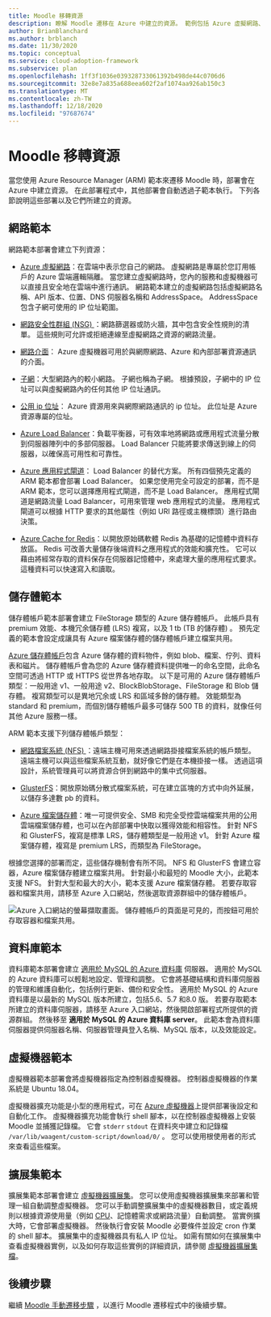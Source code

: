 ```yaml
---
title: Moodle 移轉資源
description: 瞭解 Moodle 遷移在 Azure 中建立的資源。 範例包括 Azure 虛擬網路、網路安全性群組和子網。
author: BrianBlanchard
ms.author: brblanch
ms.date: 11/30/2020
ms.topic: conceptual
ms.service: cloud-adoption-framework
ms.subservice: plan
ms.openlocfilehash: 1ff3f1036e039328733061392b498de44c0706d6
ms.sourcegitcommit: 32e8e7a835a688eea602f2af1074aa926ab150c3
ms.translationtype: MT
ms.contentlocale: zh-TW
ms.lasthandoff: 12/18/2020
ms.locfileid: "97687674"
---
```

# <a name="moodle-migration-resources"></a>Moodle 移轉資源

當您使用 Azure Resource Manager (ARM) 範本來遷移 Moodle 時，部署會在 Azure 中建立資源。 在此部署程式中，其他部署會自動透過子範本執行。 下列各節說明這些部署以及它們所建立的資源。

## <a name="network-template"></a>網路範本

網路範本部署會建立下列資源：

- [Azure 虛擬網路](/azure/virtual-network/virtual-networks-overview)：在雲端中表示您自己的網路。 虛擬網路是專屬於您訂用帳戶的 Azure 雲端邏輯隔離。 當您建立虛擬網路時，您內的服務和虛擬機器可以直接且安全地在雲端中進行通訊。 網路範本建立的虛擬網路包括虛擬網路名稱、API 版本、位置、DNS 伺服器名稱和 AddressSpace。 AddressSpace 包含子網可使用的 IP 位址範圍。

- [網路安全性群組 (NSG) ](/azure/virtual-network/network-security-groups-overview)：網路篩選器或防火牆，其中包含安全性規則的清單。 這些規則可允許或拒絕連線至虛擬網路之資源的網路流量。

- [網路介面](/azure/virtual-network/virtual-network-network-interface)： Azure 虛擬機器可用於與網際網路、Azure 和內部部署資源通訊的介面。

- [子網](/azure/virtual-network/virtual-network-manage-subnet)：大型網路內的較小網路。 子網也稱為子網。 根據預設，子網中的 IP 位址可以與虛擬網路內的任何其他 IP 位址通訊。

- [公用 ip 位址](/azure/virtual-network/public-ip-addresses#:~:text=Public%20IP%20addresses%20enable%20Azure,IP%20assigned%20can%20communicate%20outbound)： Azure 資源用來與網際網路通訊的 ip 位址。 此位址是 Azure 資源專屬的位址。

- [Azure Load Balancer](/azure/virtual-machines/windows/tutorial-load-balancer#:~:text=An%20Azure%20load%20balancer%20is,traffic%20to%20an%20operational%20VM)：負載平衡器，可有效率地將網路或應用程式流量分散到伺服器陣列中的多部伺服器。 Load Balancer 只能將要求傳送到線上的伺服器，以確保高可用性和可靠性。

- [Azure 應用程式閘道](/azure/application-gateway/overview)： Load Balancer 的替代方案。 所有四個預先定義的 ARM 範本都會部署 Load Balancer。 如果您使用完全可設定的部署，而不是 ARM 範本，您可以選擇應用程式閘道，而不是 Load Balancer。 應用程式閘道是網路流量 Load Balancer，可用來管理 web 應用程式的流量。 應用程式閘道可以根據 HTTP 要求的其他屬性（例如 URI 路徑或主機標頭）進行路由決策。

- [Azure Cache for Redis](/azure/azure-cache-for-redis/cache-overview)：以開放原始碼軟體 Redis 為基礎的記憶體中資料存放區。 Redis 可改善大量儲存後端資料之應用程式的效能和擴充性。 它可以藉由將經常存取的資料保存在伺服器記憶體中，來處理大量的應用程式要求。 這種資料可以快速寫入和讀取。

## <a name="storage-template"></a>儲存體範本

儲存體帳戶範本部署會建立 FileStorage 類型的 Azure 儲存體帳戶。 此帳戶具有 premium 效能、本機冗余儲存體 (LRS) 複寫，以及 1 tb (TB 的儲存體) 。 預先定義的範本會設定成讓具有 Azure 檔案儲存體的儲存體帳戶建立檔案共用。

[Azure 儲存體帳戶](/azure/storage/common/storage-account-overview)包含 Azure 儲存體的資料物件，例如 blob、檔案、佇列、資料表和磁片。 儲存體帳戶會為您的 Azure 儲存體資料提供唯一的命名空間，此命名空間可透過 HTTP 或 HTTPS 從世界各地存取。 以下是可用的 Azure 儲存體帳戶類型：一般用途 v1、一般用途 v2、BlockBlobStorage、FileStorage 和 Blob 儲存體。 複寫類型可以是異地冗余或 LRS 和區域多餘的儲存體。 效能類型為 standard 和 premium，而個別儲存體帳戶最多可儲存 500 TB 的資料，就像任何其他 Azure 服務一樣。

ARM 範本支援下列儲存體帳戶類型：

- [網路檔案系統 (NFS) ](/windows-server/storage/nfs/nfs-overview)：遠端主機可用來透過網路掛接檔案系統的帳戶類型。 遠端主機可以與這些檔案系統互動，就好像它們是在本機掛接一樣。 透過這項設計，系統管理員可以將資源合併到網路中的集中式伺服器。

- [GlusterFS](/azure/virtual-machines/workloads/sap/high-availability-guide-rhel-glusterfs)：開放原始碼分散式檔案系統，可在建立區塊的方式中向外延展，以儲存多達數 pb 的資料。

- [Azure 檔案儲存體](/azure/storage/files/storage-files-introduction)：唯一可提供安全、SMB 和完全受控雲端檔案共用的公用雲端檔案儲存體，也可以在內部部署中快取以獲得效能和相容性。 針對 NFS 和 GlusterFS，複寫是標準 LRS，儲存體類型是一般用途 v1。 針對 Azure 檔案儲存體，複寫是 premium LRS，而類型為 FileStorage。

根據您選擇的部署而定，這些儲存機制會有所不同。 NFS 和 GlusterFS 會建立容器，Azure 檔案儲存體建立檔案共用。 針對最小和最短的 Moodle 大小，此範本支援 NFS。 針對大型和最大的大小，範本支援 Azure 檔案儲存體。 若要存取容器和檔案共用，請移至 Azure 入口網站，然後選取資源群組中的儲存體帳戶。

![Azure 入口網站的螢幕擷取畫面。 儲存體帳戶的頁面是可見的，而按鈕可用於存取容器和檔案共用。](./images/storage-account.png)

## <a name="database-template"></a> 資料庫範本

資料庫範本部署會建立 [適用於 MySQL 的 Azure 資料庫](/azure/mysql/) 伺服器。 適用於 MySQL 的 Azure 資料庫可以輕鬆地設定、管理和調整。 它會將基礎結構和資料庫伺服器的管理和維護自動化，包括例行更新、備份和安全性。 適用於 MySQL 的 Azure 資料庫是以最新的 MySQL 版本所建立，包括5.6、5.7 和8.0 版。 若要存取範本所建立的資料庫伺服器，請移至 Azure 入口網站，然後開啟部署程式所提供的資源群組。 然後移至 **適用於 MySQL 的 Azure 資料庫 server**。 此範本會為資料庫伺服器提供伺服器名稱、伺服器管理員登入名稱、MySQL 版本，以及效能設定。

## <a name="virtual-machine-template"></a>虛擬機器範本

虛擬機器範本部署會將虛擬機器指定為控制器虛擬機器。 控制器虛擬機器的作業系統是 Ubuntu 18.04。

虛擬機器擴充功能是小型的應用程式，可在 [Azure 虛擬機器](/azure/virtual-machines/extensions/overview)上提供部署後設定和自動化工作。 虛擬機器擴充功能會執行 shell 腳本，以在控制器虛擬機器上安裝 Moodle 並捕獲記錄檔。 它會 `stderr` `stdout` 在資料夾中建立和記錄檔 `/var/lib/waagent/custom-script/download/0/` 。 您可以使用根使用者的形式來查看這些檔案。

## <a name="scale-set-template"></a>擴展集範本

擴展集範本部署會建立 [虛擬機器擴展集](/azure/virtual-machine-scale-sets/overview)。 您可以使用虛擬機器擴展集來部署和管理一組自動調整虛擬機器。 您可以手動調整擴展集中的虛擬機器數目，或定義規則以根據資源使用量（例如 [CPU](/visualstudio/profiling/average-cpu-utilization)、記憶體需求或網路流量）自動調整。 當實例擴大時，它會部署虛擬機器。 然後執行會安裝 Moodle 必要條件並設定 cron 作業的 shell 腳本。 擴展集中的虛擬機器具有私人 IP 位址。 如需有關如何在擴展集中查看虛擬機器實例，以及如何存取這些實例的詳細資訊，請參閱 [虛擬機器擴展集檔](/azure/virtual-machine-scale-sets/tutorial-create-and-manage-cli#view-the-vm-instances-in-a-scale-set)。

## <a name="next-steps"></a>後續步驟

繼續 [Moodle 手動遷移步驟](migration-start.md) ，以進行 Moodle 遷移程式中的後續步驟。
